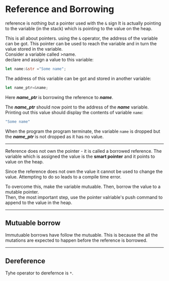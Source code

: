 # Reference and Borrowing
reference is nothing but a pointer
used with the `&` sign
It is actually pointing to the variable (in the stack) which is pointing to the value on the heap. 

This is all about pointers. using the `&` operator, the address of the variable can be got. This pointer can be used to reach the variable and in turn the value stored in the variable.   
Consider a variable called >name.   
declare and assign a value to this variable:
```rust
let name:&str ="Some name";
``` 

The address of this variable can be got and stored in another variable:
```rust
let name_ptr=&name;
```
Here ***name_ptr*** is borrowing the reference to ***name***.

The ***name_ptr*** should now point to the address of the ***name*** variable.   Printing out this value should display the contents of variable `name`:
```sh
"Some name"
```

When the program the program terminate, the variable `name` is dropped but the ***name_ptr*** is not dropped as it has no value. 

---
Reference does not own the pointer - it is called a borrowed reference. 
The variable which is assigned the value is the **smart pointer** and it points to value on the heap.

Since the reference does not own the value it cannot be used to change the value. 
Attempting to do so leads to a compile time error.   

To overcome this, make the variable mutuable. Then, borrow the value to a mutable pointer.   
Then, the most important step, use the pointer valriable's push command to append to the value in the heap.



-----
## Mutuable borrow
Immutuable borrows have follow the mutuable. 
This is because the all the mutations are expected to happen before the reference is borrowed. 

---
## Dereference
Tyhe operator to derefernce is `*`.   


